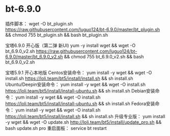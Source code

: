 # bt-6.9.0
插件脚本：
wget -O bt_plugin.sh https://raw.githubusercontent.com/luguo124/bt-6.9.0/master/bt_plugin.sh && chmod 755 bt_plugin.sh && bash bt_plugin.sh

宝塔6.9.0 开心版（第二弹 新UI)
yum -y install wget && wget -O bt_6.9.0_v2.sh https://raw.githubusercontent.com/luguo124/bt-6.9.0/master/bt_6.9.0_v2.sh && chmod 755 bt_6.9.0_v2.sh && bash bt_6.9.0_v2.sh

宝塔5.9.1 开心本地版
Centos安装命令：
yum install -y wget && wget -O install.sh https://loli.team/bt5/install/install.sh && sh install.sh
Ubuntu/Deepin安装命令：
yum install -y wget && wget -O install.sh https://loli.team/bt5/install/install-ubuntu.sh && sh install.sh
Debian安装命令：
yum install -y wget && wget -O install.sh https://loli.team/bt5/install/install-ubuntu.sh && sh install.sh
Fedora安装命令：
yum install -y wget && wget -O install.sh https://loli.team/bt5/install/install.sh && sh install.sh
升级专业版：
yum install -y wget && wget -O update.sh http://loli.team/bt5/install/update_pro.sh && bash update.sh pro
重启面板：
service bt restart
